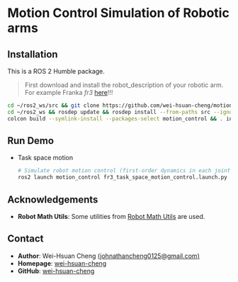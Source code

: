 # Motion Control Simulation of Robotic arms

## Installation

This is a ROS 2 Humble package.
> First download and install the robot_description of your robotic arm. For example Franka *fr3* [here](https://github.com/frankarobotics/franka_description)!!!

```bash
cd ~/ros2_ws/src && git clone https://github.com/wei-hsuan-cheng/motion_control.git
cd ~/ros2_ws && rosdep update && rosdep install --from-paths src --ignore-src -r -y
colcon build --symlink-install --packages-select motion_control && . install/setup.bash
```

## Run Demo

- Task space motion
    ```bash
    # Simulate robot motion control (first-order dynamics in each joint velocity)
    ros2 launch motion_control fr3_task_space_motion_control.launch.py
    ```

<!-- - Robot visualization in RViz2
    <p align="center">
        <img src="assets/openarm_bimanual_demo.gif" alt="OpenArm Bimanual Demo" width="400"/>
    </p> -->

## Acknowledgements

- **Robot Math Utils**: Some utilities from [Robot Math Utils](https://github.com/wei-hsuan-cheng/robot_math_utils) are used.

## Contact

- **Author**: Wei-Hsuan Cheng [(johnathancheng0125@gmail.com)](mailto:johnathancheng0125@gmail.com)
- **Homepage**: [wei-hsuan-cheng](https://wei-hsuan-cheng.github.io)
- **GitHub**: [wei-hsuan-cheng](https://github.com/wei-hsuan-cheng)